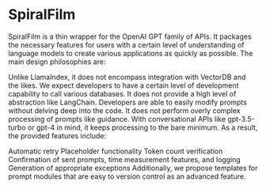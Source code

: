 # SpiralFilm
SpiralFilm is a thin wrapper for the OpenAI GPT family of APIs. It packages the necessary features for users with a certain level of understanding of language models to create various applications as quickly as possible. The main design philosophies are:

Unlike LlamaIndex, it does not encompass integration with VectorDB and the likes. We expect developers to have a certain level of development capability to call various databases.
It does not provide a high level of abstraction like LangChain. Developers are able to easily modify prompts without delving deep into the code.
It does not perform overly complex processing of prompts like guidance. With conversational APIs like gpt-3.5-turbo or gpt-4 in mind, it keeps processing to the bare minimum.
As a result, the provided features include:

Automatic retry
Placeholder functionality
Token count verification
Confirmation of sent prompts, time measurement features, and logging
Generation of appropriate exceptions
Additionally, we propose templates for prompt modules that are easy to version control as an advanced feature.
